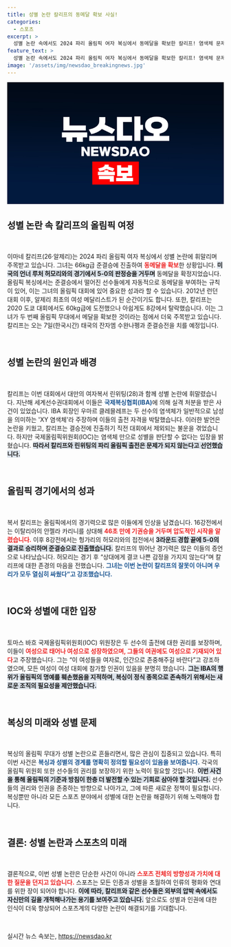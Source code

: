 ```yaml
---
title: 성별 논란 칼리프의 동메달 확보 사실!
categories:
  - 스포츠
excerpt: >
  성별 논란 속에서도 2024 파리 올림픽 여자 복싱에서 동메달을 확보한 칼리프! 염색체 문제에도 불구하고 자신의 경기를 통해 알제리 최초의 여성 메달리스트로 기록된 그녀의 이야기를 들어보세요!
feature_text: >
  성별 논란 속에서도 2024 파리 올림픽 여자 복싱에서 동메달을 확보한 칼리프! 염색체 문제에도 불구하고 자신의 경기를 통해 알제리 최초의 여성 메달리스트로 기록된 그녀의 이야기를 들어보세요!
image: '/assets/img/newsdao_breakingnews.jpg'
---
```


<p><img src="/assets/img/newsdao_breakingnews.jpg" alt="firstkoreanews 속보" /></p>

<h2 data-ke-size="size26">성별 논란 속 칼리프의 올림픽 여정</h2>

<p data-ke-size="size16">&nbsp;</p>

<p>이마네 칼리프(26·알제리)는 2024 파리 올림픽 여자 복싱에서 성별 논란에 휘말리며 주목받고 있습니다. 그녀는 66kg급 준결승에 진출하여 <b><span style="color: #ee2323;">동메달을 확보</span></b>한 상황입니다. <b><span style="background-color: #21538527;">미국의 언너 루처 허모리와의 경기에서 5-0의 판정승을 거두며</span></b> 동메달을 확정지었습니다. 올림픽 복싱에서는 준결승에서 떨어진 선수들에게 자동적으로 동메달을 부여하는 규칙이 있어, 이는 그녀의 올림픽 대회에 있어 중요한 성과라 할 수 있습니다. 2012년 런던 대회 이후, 알제리 최초의 여성 메달리스트가 된 순간이기도 합니다. 또한, 칼리프는 2020 도쿄 대회에서도 60kg급에 도전했으나 아쉽게도 8강에서 탈락했습니다. 이는 그녀가 두 번째 올림픽 무대에서 메달을 확보한 것이라는 점에서 더욱 주목받고 있습니다. 칼리프는 오는 7일(한국시간) 태국의 잔자엠 수완나펭과 준결승전을 치를 예정입니다.</p>

<p data-ke-size="size16">&nbsp;</p>

<h2 data-ke-size="size26">성별 논란의 원인과 배경</h2>

<p data-ke-size="size16">&nbsp;</p>

<p>칼리프는 이번 대회에서 대만의 여자복서 린위팅(28)과 함께 성별 논란에 휘말렸습니다. 지난해 세계선수권대회에서 이들은 <b><span style="color: #1a5490;">국제복싱협회(IBA)</span></b>에 의해 실격 처분을 받은 사건이 있었습니다. IBA 회장인 우마르 클레믈레프는 두 선수의 염색체가 일반적으로 남성을 의미하는 'XY 염색체'라 주장하며 이들의 출전 자격을 박탈했습니다. 이러한 발언은 논란을 키웠고, 칼리프는 결승전에 진출하기 직전 대회에서 제외되는 불운을 겪었습니다. 하지만 국제올림픽위원회(IOC)는 염색체 만으로 성별을 판단할 수 없다는 입장을 밝혔습니다. <b><span style="background-color: #21538527;">따라서 칼리프와 린위팅의 파리 올림픽 출전은 문제가 되지 않는다고 선언했습니다.</span></b></p>

<p data-ke-size="size16">&nbsp;</p>

<h2 data-ke-size="size26">올림픽 경기에서의 성과</h2>

<p data-ke-size="size16">&nbsp;</p>

<p>복서 칼리프는 올림픽에서의 경기력으로 많은 이들에게 인상을 남겼습니다. 16강전에서는 이탈리아의 안젤라 카리니를 상대해 <b><span style="color: #ee2323;">46초 만에 기권승을 거두며 압도적인 시작을 알렸습니다.</span></b> 이후 8강전에서는 헝가리의 허모리와의 접전에서 <b><span style="background-color: #21538527;">3라운드 경합 끝에 5-0의 결과로 승리하며 준결승으로 진출했습니다.</span></b> 칼리프의 뛰어난 경기력은 많은 이들의 증언으로 나타났습니다. 허모리는 경기 후 “상대에게 결코 나쁜 감정을 가지지 않는다”며 칼리프에 대한 존경의 마음을 전했습니다. <b><span style="color: #1a5490;">그녀는 이번 논란이 칼리프의 잘못이 아니며 우리가 모두 열심히 싸웠다”고 강조했습니다.</span></b></p>

<p data-ke-size="size16">&nbsp;</p>

<h2 data-ke-size="size26">IOC와 성별에 대한 입장</h2>

<p data-ke-size="size16">&nbsp;</p>

<p>토마스 바흐 국제올림픽위원회(IOC) 위원장은 두 선수의 출전에 대한 권리를 보장하며, 이들이 <b><span style="color: #ee2323;">여성으로 태어나 여성으로 성장하였으며, 그들의 여권에도 여성으로 기재되어 있다</span></b>고 주장했습니다. 그는 “이 여성들을 여자로, 인간으로 존중해주길 바란다”고 강조하였으며, 모든 여성이 여성 대회에 참가할 인권이 있음을 분명히 했습니다. <b><span style="background-color: #21538527;">그는 IBA의 행위가 올림픽의 명예를 훼손했음을 지적하며, 복싱이 정식 종목으로 존속하기 위해서는 새로운 조직의 필요성을 제안했습니다.</span></b></p>

<p data-ke-size="size16">&nbsp;</p>

<h2 data-ke-size="size26">복싱의 미래와 성별 문제</h2>

<p data-ke-size="size16">&nbsp;</p>

<p>복싱의 올림픽 무대가 성별 논란으로 흔들리면서, 많은 관심이 집중되고 있습니다. 특히 이번 사건은 <b><span style="color: #1a5490;">복싱과 성별의 경계를 명확히 정의할 필요성이 있음을 보여줍니다.</span></b> 각국의 올림픽 위원회 또한 선수들의 권리를 보장하기 위한 노력이 필요할 것입니다. <b><span style="background-color: #21538527;">이번 사건을 통해 올림픽의 기준과 방침이 한층 더 발전할 수 있는 기회로 삼아야 할 것입니다.</span></b> 선수들의 권리와 인권을 존중하는 방향으로 나아가고, 그에 따른 새로운 정책이 필요합니다. 복싱뿐만 아니라 모든 스포츠 분야에서 성별에 대한 논란을 해결하기 위해 노력해야 합니다.</p>

<p data-ke-size="size16">&nbsp;</p>

<h2 data-ke-size="size26">결론: 성별 논란과 스포츠의 미래</h2>

<p data-ke-size="size16">&nbsp;</p>

<p>결론적으로, 이번 성별 논란은 단순한 사건이 아니라 <b><span style="color: #ee2323;">스포츠 전체의 방향성과 가치에 대한 질문을 던지고 있습니다.</span></b> 스포츠는 모든 인종과 성별을 초월하여 인류의 평화와 연대를 위한 장이 되어야 합니다. <b><span style="background-color: #21538527;">이에 따라, 칼리프와 같은 선수들은 외부의 압박 속에서도 자신만의 길을 개척해나가는 용기를 보여주고 있습니다.</span></b> 앞으로도 성별과 인권에 대한 인식이 더욱 향상되어 스포츠계의 다양한 논란이 해결되기를 기대합니다. </p>

<p data-ke-size="size16">&nbsp;</p>
실시간 뉴스 속보는, <a href="https://newsdao.kr" rel="dofollow">https://newsdao.kr</a>


